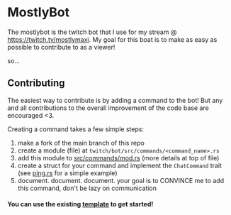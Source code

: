 # MostlyBot

The mostlybot is the twitch bot that I use for my stream @ <https://twitch.tv/mostlymaxi>. My goal for this boat is to make as easy as possible to contribute to as a viewer!

so...

## Contributing
The easiest way to contribute is by adding a command to the bot! But any and all contributions to the overall improvement of the code base are encouraged <3.

Creating a command takes a few simple steps:
1. make a fork of the main branch of this repo
2. create a module (file) at ```twitch/bot/src/commands/<command_name>.rs```
3. add this module to [src/commands/mod.rs](src/commands/mod.rs) (more details at top of file)
4. create a struct for your command and implement the ```ChatCommand``` trait (see [ping.rs](src/commands/ping.rs) for a simple example)
5. document. document. document. your goal is to CONVINCE me to add this command, don't be lazy on communication


#### You can use the existing [template](src/commands/template.rs) to get started!
